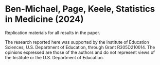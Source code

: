 # Ben-Michael, Page, Keele, Statistics in Medicine (2024)
Replication materials for all results in the paper. 

The research reported here was supported by the Institute of Education Sciences, U.S. Department of Education, through Grant R305D210014. The opinions expressed are those of the authors and do not represent views of the Institute or the U.S. Department of Education.
